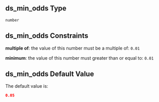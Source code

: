 ## ds_min_odds Type

`number`

## ds_min_odds Constraints

**multiple of**: the value of this number must be a multiple of: `0.01`

**minimum**: the value of this number must greater than or equal to: `0.01`

## ds_min_odds Default Value

The default value is:

```json
0.05
```
